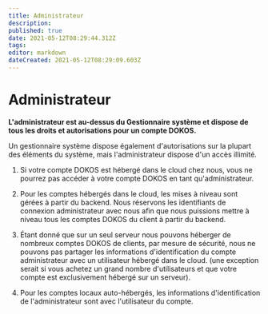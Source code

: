 ```yaml
---
title: Administrateur
description: 
published: true
date: 2021-05-12T08:29:44.312Z
tags: 
editor: markdown
dateCreated: 2021-05-12T08:29:09.603Z
---
```


# Administrateur
**L'administrateur est au-dessus du Gestionnaire système et dispose de tous les droits et autorisations pour un compte DOKOS.**

Un gestionnaire système dispose également d'autorisations sur la plupart des éléments du système, mais l'administrateur dispose d'un accès illimité.

1. Si votre compte DOKOS est hébergé dans le cloud chez nous, vous ne pourrez pas accéder à votre compte DOKOS en tant qu'administrateur.

2. Pour les comptes hébergés dans le cloud, les mises à niveau sont gérées à partir du backend. Nous réservons les identifiants de connexion administrateur avec nous afin que nous puissions mettre à niveau tous les comptes DOKOS du client à partir du backend.

3. Étant donné que sur un seul serveur nous pouvons héberger de nombreux comptes DOKOS de clients, par mesure de sécurité, nous ne pouvons pas partager les informations d'identification du compte administrateur avec un utilisateur hébergé dans le cloud. (une exception serait si vous achetez un grand nombre d'utilisateurs et que votre compte est exclusivement hébergé sur un serveur).

4. Pour les comptes locaux auto-hébergés, les informations d'identification de l'administrateur sont avec l'utilisateur du compte.

